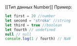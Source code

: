 [[Тип данных Number]]
Пример:
```JavaScript
let first = 20 //number
let second = 'stroka' //string
let third = true //boolean
let fourth // undefined
null // null
console.log(1 / fourth) // NaN
```